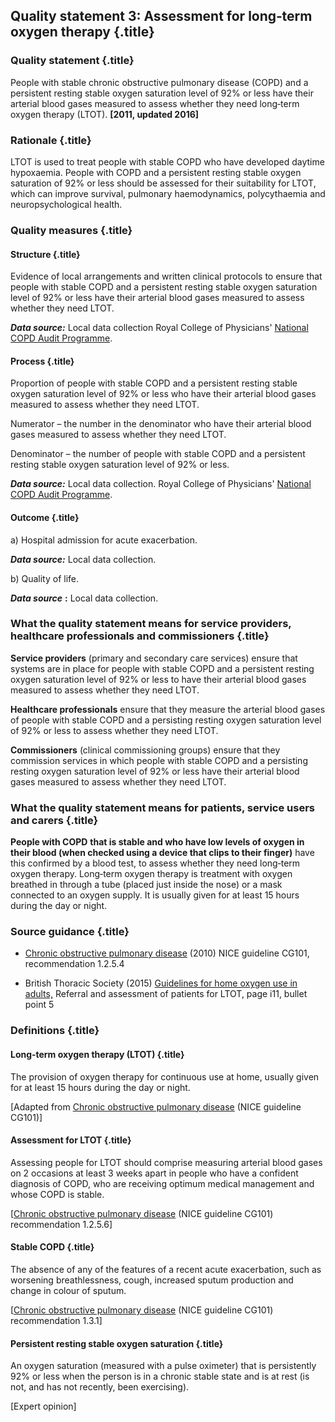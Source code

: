 Quality statement 3: Assessment for long‑term oxygen therapy {.title}
------------------------------------------------------------

### Quality statement {.title}

People with stable chronic obstructive pulmonary disease (COPD) and a
persistent resting stable oxygen saturation level of 92% or less have
their arterial blood gases measured to assess whether they need
long‑term oxygen therapy (LTOT). **[2011, updated 2016]**

### Rationale {.title}

LTOT is used to treat people with stable COPD who have developed daytime
hypoxaemia. People with COPD and a persistent resting stable oxygen
saturation of 92% or less should be assessed for their suitability for
LTOT, which can improve survival, pulmonary haemodynamics, polycythaemia
and neuropsychological health.

### Quality measures {.title}

#### Structure {.title}

Evidence of local arrangements and written clinical protocols to ensure
that people with stable COPD and a persistent resting stable oxygen
saturation level of 92% or less have their arterial blood gases measured
to assess whether they need LTOT.

***Data source:*** Local data collection Royal College of Physicians'
[National COPD Audit
Programme](https://www.rcplondon.ac.uk/projects/national-copd-audit-programme-starting-2013).

#### Process {.title}

Proportion of people with stable COPD and a persistent resting stable
oxygen saturation level of 92% or less who have their arterial blood
gases measured to assess whether they need LTOT.

Numerator – the number in the denominator who have their arterial blood
gases measured to assess whether they need LTOT.

Denominator – the number of people with stable COPD and a persistent
resting stable oxygen saturation level of 92% or less.

***Data source:*** Local data collection. Royal College of Physicians'
[National COPD Audit
Programme](https://www.rcplondon.ac.uk/projects/national-copd-audit-programme-starting-2013).

#### Outcome {.title}

​a) Hospital admission for acute exacerbation.

***Data source:*** Local data collection.

​b) Quality of life.

***Data source*** **:** Local data collection.

### What the quality statement means for service providers, healthcare professionals and commissioners {.title}

**Service providers** (primary and secondary care services) ensure that
systems are in place for people with stable COPD and a persistent
resting oxygen saturation level of 92% or less to have their arterial
blood gases measured to assess whether they need LTOT.

**Healthcare professionals** ensure that they measure the arterial blood
gases of people with stable COPD and a persisting resting oxygen
saturation level of 92% or less to assess whether they need LTOT.

**Commissioners** (clinical commissioning groups) ensure that they
commission services in which people with stable COPD and a persisting
resting oxygen saturation level of 92% or less have their arterial blood
gases measured to assess whether they need LTOT.

### What the quality statement means for patients, service users and carers {.title}

**People with COPD** **that is stable and who have low levels of oxygen
in their blood (when checked using a device that clips to their
finger)** have this confirmed by a blood test, to assess whether they
need long‑term oxygen therapy. Long‑term oxygen therapy is treatment
with oxygen breathed in through a tube (placed just inside the nose) or
a mask connected to an oxygen supply. It is usually given for at least
15 hours during the day or night.

### Source guidance {.title}

-   [Chronic obstructive pulmonary
    disease](http://www.nice.org.uk/guidance/cg101) (2010) NICE
    guideline CG101, recommendation 1.2.5.4

-   British Thoracic Society (2015) [Guidelines for home oxygen use in
    adults,](https://www.brit-thoracic.org.uk/guidelines-and-quality-standards/home-oxygen-guideline-adults/)
    Referral and assessment of patients for LTOT, page i11, bullet point
    5

### Definitions {.title}

#### Long‑term oxygen therapy (LTOT) {.title}

The provision of oxygen therapy for continuous use at home, usually
given for at least 15 hours during the day or night.

[Adapted from [Chronic obstructive pulmonary
disease](http://www.nice.org.uk/guidance/cg101) (NICE guideline CG101)]

#### Assessment for LTOT {.title}

Assessing people for LTOT should comprise measuring arterial blood gases
on 2 occasions at least 3 weeks apart in people who have a confident
diagnosis of COPD, who are receiving optimum medical management and
whose COPD is stable.

[[Chronic obstructive pulmonary
disease](http://www.nice.org.uk/guidance/cg101) (NICE guideline CG101)
recommendation 1.2.5.6]

#### Stable COPD {.title}

The absence of any of the features of a recent acute exacerbation, such
as worsening breathlessness, cough, increased sputum production and
change in colour of sputum.

[[Chronic obstructive pulmonary
disease](http://www.nice.org.uk/guidance/cg101) (NICE guideline CG101)
recommendation 1.3.1]

#### Persistent resting stable oxygen saturation {.title}

An oxygen saturation (measured with a pulse oximeter) that is
persistently 92% or less when the person is in a chronic stable state
and is at rest (is not, and has not recently, been exercising).

[Expert opinion]


